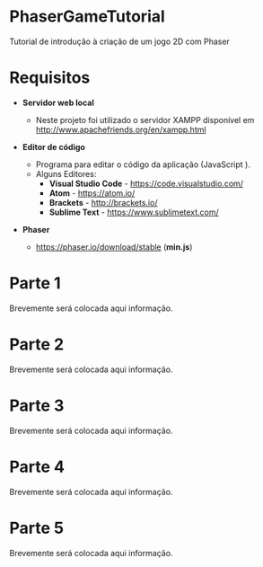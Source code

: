 # PhaserGameTutorial
 Tutorial de introdução à criação de um jogo 2D com Phaser

# Requisitos
* **Servidor web local**
    * Neste projeto foi utilizado o servidor XAMPP disponível em http://www.apachefriends.org/en/xampp.html
* **Editor de código** 
    * Programa para editar o código da aplicação (JavaScript ).
    * Alguns Editores:
        * **Visual Studio Code** - https://code.visualstudio.com/
        * **Atom** - https://atom.io/
        * **Brackets** - http://brackets.io/
        * **Sublime Text** - https://www.sublimetext.com/

* **Phaser**
    * https://phaser.io/download/stable (**min.js**)

# Parte 1
Brevemente será colocada aqui informação.

# Parte 2
Brevemente será colocada aqui informação.

# Parte 3
Brevemente será colocada aqui informação.

# Parte 4
Brevemente será colocada aqui informação.

# Parte 5
Brevemente será colocada aqui informação.